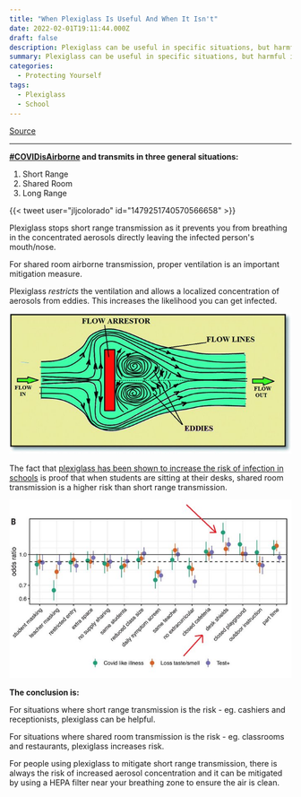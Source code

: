 ```yaml
---
title: "When Plexiglass Is Useful And When It Isn't"
date: 2022-02-01T19:11:44.000Z
draft: false
description: Plexiglass can be useful in specific situations, but harmful in others. To know why, you need to know the different methods of airborne transmission.
summary: Plexiglass can be useful in specific situations, but harmful in others. To know why, you need to know the different methods of airborne transmission.
categories:
  - Protecting Yourself
tags:
  - Plexiglass
  - School
---
```

[Source](https://twitter.com/joeyfox85/status/1488590910011150340)

---

**[#COVIDisAirborne](https://twitter.com/hashtag/COVIDisAirborne) and transmits in three general situations:**

1. Short Range
2. Shared Room
3. Long Range

{{< tweet user="jljcolorado" id="1479251740570566658" >}}

Plexiglass stops short range transmission as it prevents you from breathing in the concentrated aerosols directly leaving the infected person's mouth/nose.

For shared room airborne transmission, proper ventilation is an important mitigation measure.

Plexiglass *restricts* the ventilation and allows a localized concentration of aerosols from eddies. This increases the likelihood you can get infected.

![Diagram of air flow around an obstacle (i.e. "arrestor"). The arrestor causes stagnant circular flows ("eddies") behind it](/flow-arrestor.jpg)

The fact that [plexiglass has been shown to increase the risk of infection in schools](https://www.science.org/doi/10.1126/science.abh2939) is proof that when students are sitting at their desks, shared room transmission is a higher risk than short range transmission.

![Graph showing various COVID interventions in schools and how they correlate with COVID case rates in the school. Desk shields correlated with a much higher rate of COVID cases](/covid-in-schools.jpg)

**The conclusion is:**

For situations where short range transmission is the risk - eg. cashiers and receptionists, plexiglass can be helpful.

For situations where shared room transmission is the risk - eg. classrooms and restaurants, plexiglass increases risk.

For people using plexiglass to mitigate short range transmission, there is always the risk of increased aerosol concentration and it can be mitigated by using a HEPA filter near your breathing zone to ensure the air is clean. 

